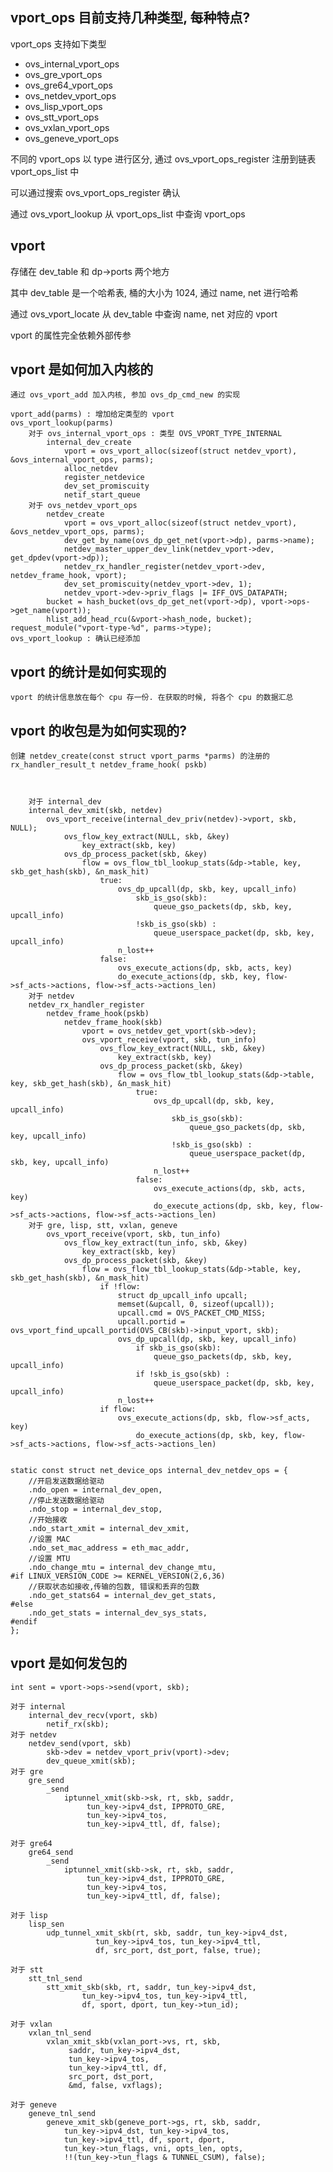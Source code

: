 
## vport_ops 目前支持几种类型, 每种特点?

vport_ops 支持如下类型

* ovs_internal_vport_ops
* ovs_gre_vport_ops
* ovs_gre64_vport_ops
* ovs_netdev_vport_ops
* ovs_lisp_vport_ops
* ovs_stt_vport_ops
* ovs_vxlan_vport_ops
* ovs_geneve_vport_ops

不同的 vport_ops 以 type 进行区分, 通过 ovs_vport_ops_register 注册到链表 vport_ops_list 中

可以通过搜索 ovs_vport_ops_register 确认

通过 ovs_vport_lookup 从 vport_ops_list 中查询 vport_ops

## vport

存储在 dev_table 和 dp->ports 两个地方

其中 dev_table 是一个哈希表, 桶的大小为 1024, 通过 name, net 进行哈希

通过 ovs_vport_locate 从 dev_table 中查询 name, net 对应的 vport

vport 的属性完全依赖外部传参

## vport 是如何加入内核的

    通过 ovs_vport_add 加入内核, 参加 ovs_dp_cmd_new 的实现

    vport_add(parms) : 增加给定类型的 vport
    ovs_vport_lookup(parms)
        对于 ovs_internal_vport_ops : 类型 OVS_VPORT_TYPE_INTERNAL
            internal_dev_create
                vport = ovs_vport_alloc(sizeof(struct netdev_vport), &ovs_internal_vport_ops, parms);
                alloc_netdev
                register_netdevice
                dev_set_promiscuity
                netif_start_queue
        对于 ovs_netdev_vport_ops
            netdev_create
                vport = ovs_vport_alloc(sizeof(struct netdev_vport), &ovs_netdev_vport_ops, parms);
                dev_get_by_name(ovs_dp_get_net(vport->dp), parms->name);
                netdev_master_upper_dev_link(netdev_vport->dev, get_dpdev(vport->dp));
                netdev_rx_handler_register(netdev_vport->dev, netdev_frame_hook, vport);
                dev_set_promiscuity(netdev_vport->dev, 1);
                netdev_vport->dev->priv_flags |= IFF_OVS_DATAPATH;
            bucket = hash_bucket(ovs_dp_get_net(vport->dp), vport->ops->get_name(vport));
            hlist_add_head_rcu(&vport->hash_node, bucket);
    request_module("vport-type-%d", parms->type);
    ovs_vport_lookup : 确认已经添加

## vport 的统计是如何实现的

    vport 的统计信息放在每个 cpu 存一份. 在获取的时候, 将各个 cpu 的数据汇总

## vport 的收包是为如何实现的?

    创建 netdev_create(const struct vport_parms *parms) 的注册的 rx_handler_result_t netdev_frame_hook( pskb)



        对于 internal_dev
        internal_dev_xmit(skb, netdev)
	        ovs_vport_receive(internal_dev_priv(netdev)->vport, skb, NULL);
                ovs_flow_key_extract(NULL, skb, &key)
                    key_extract(skb, key)
                ovs_dp_process_packet(skb, &key)
                    flow = ovs_flow_tbl_lookup_stats(&dp->table, key, skb_get_hash(skb), &n_mask_hit)
                        true:
                            ovs_dp_upcall(dp, skb, key, upcall_info)
                                skb_is_gso(skb):
                                    queue_gso_packets(dp, skb, key, upcall_info)
                                !skb_is_gso(skb) :
                                    queue_userspace_packet(dp, skb, key, upcall_info)
                            n_lost++
                        false:
                            ovs_execute_actions(dp, skb, acts, key)
                            do_execute_actions(dp, skb, key, flow->sf_acts->actions, flow->sf_acts->actions_len)
        对于 netdev
        netdev_rx_handler_register
            netdev_frame_hook(pskb)
                netdev_frame_hook(skb)
	                vport = ovs_netdev_get_vport(skb->dev);
                    ovs_vport_receive(vport, skb, tun_info)
                        ovs_flow_key_extract(NULL, skb, &key)
                            key_extract(skb, key)
                        ovs_dp_process_packet(skb, &key)
                            flow = ovs_flow_tbl_lookup_stats(&dp->table, key, skb_get_hash(skb), &n_mask_hit)
                                true:
                                    ovs_dp_upcall(dp, skb, key, upcall_info)
                                        skb_is_gso(skb):
                                            queue_gso_packets(dp, skb, key, upcall_info)
                                        !skb_is_gso(skb) :
                                            queue_userspace_packet(dp, skb, key, upcall_info)
                                    n_lost++
                                false:
                                    ovs_execute_actions(dp, skb, acts, key)
                                    do_execute_actions(dp, skb, key, flow->sf_acts->actions, flow->sf_acts->actions_len)
        对于 gre, lisp, stt, vxlan, geneve
            ovs_vport_receive(vport, skb, tun_info)
                ovs_flow_key_extract(tun_info, skb, &key)
                    key_extract(skb, key)
                ovs_dp_process_packet(skb, &key)
                    flow = ovs_flow_tbl_lookup_stats(&dp->table, key, skb_get_hash(skb), &n_mask_hit)
                        if !flow:
		                    struct dp_upcall_info upcall;
		                    memset(&upcall, 0, sizeof(upcall));
		                    upcall.cmd = OVS_PACKET_CMD_MISS;
		                    upcall.portid = ovs_vport_find_upcall_portid(OVS_CB(skb)->input_vport, skb);
                            ovs_dp_upcall(dp, skb, key, upcall_info)
                                if skb_is_gso(skb):
                                    queue_gso_packets(dp, skb, key, upcall_info)
                                if !skb_is_gso(skb) :
                                    queue_userspace_packet(dp, skb, key, upcall_info)
                            n_lost++
                        if flow:
                            ovs_execute_actions(dp, skb, flow->sf_acts, key)
                                do_execute_actions(dp, skb, key, flow->sf_acts->actions, flow->sf_acts->actions_len)


    static const struct net_device_ops internal_dev_netdev_ops = {
        //开启发送数据给驱动
    	.ndo_open = internal_dev_open,
        //停止发送数据给驱动
    	.ndo_stop = internal_dev_stop,
        //开始接收
    	.ndo_start_xmit = internal_dev_xmit,
        //设置 MAC
    	.ndo_set_mac_address = eth_mac_addr,
        //设置 MTU
    	.ndo_change_mtu = internal_dev_change_mtu,
    #if LINUX_VERSION_CODE >= KERNEL_VERSION(2,6,36)
        //获取状态如接收,传输的包数, 错误和丢弃的包数
    	.ndo_get_stats64 = internal_dev_get_stats,
    #else
    	.ndo_get_stats = internal_dev_sys_stats,
    #endif
    };




## vport 是如何发包的

	int sent = vport->ops->send(vport, skb);

    对于 internal
	    internal_dev_recv(vport, skb)
	        netif_rx(skb);
    对于 netdev
        netdev_send(vport, skb)
	        skb->dev = netdev_vport_priv(vport)->dev;
	        dev_queue_xmit(skb);
    对于 gre
        gre_send
            _send
	            iptunnel_xmit(skb->sk, rt, skb, saddr,
			         tun_key->ipv4_dst, IPPROTO_GRE,
			         tun_key->ipv4_tos,
			         tun_key->ipv4_ttl, df, false);

    对于 gre64
        gre64_send
            _send
	            iptunnel_xmit(skb->sk, rt, skb, saddr,
			         tun_key->ipv4_dst, IPPROTO_GRE,
			         tun_key->ipv4_tos,
			         tun_key->ipv4_ttl, df, false);

    对于 lisp
        lisp_sen
	        udp_tunnel_xmit_skb(rt, skb, saddr, tun_key->ipv4_dst,
				       tun_key->ipv4_tos, tun_key->ipv4_ttl,
				       df, src_port, dst_port, false, true);

    对于 stt
        stt_tnl_send
	        stt_xmit_skb(skb, rt, saddr, tun_key->ipv4_dst,
	    		    tun_key->ipv4_tos, tun_key->ipv4_ttl,
	    		    df, sport, dport, tun_key->tun_id);

    对于 vxlan
        vxlan_tnl_send
	        vxlan_xmit_skb(vxlan_port->vs, rt, skb,
			     saddr, tun_key->ipv4_dst,
			     tun_key->ipv4_tos,
			     tun_key->ipv4_ttl, df,
			     src_port, dst_port,
			     &md, false, vxflags);

    对于 geneve
        geneve_tnl_send
	        geneve_xmit_skb(geneve_port->gs, rt, skb, saddr,
		        tun_key->ipv4_dst, tun_key->ipv4_tos,
		        tun_key->ipv4_ttl, df, sport, dport,
		        tun_key->tun_flags, vni, opts_len, opts,
		        !!(tun_key->tun_flags & TUNNEL_CSUM), false);
